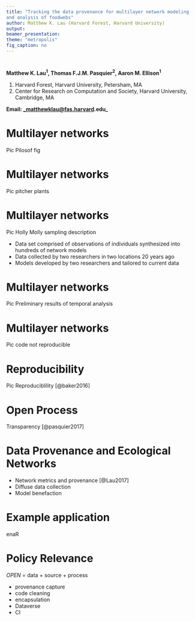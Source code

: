 ```yaml
---
title: "Tracking the data provenance for multilayer network modeling
and analysis of foodwebs"
author: Matthew K. Lau (Harvard Forest, Harvard University)
output:
beamer_presentation:
theme: "metropolis"
fig_caption: no
---
```


<!-- ###################### -->
<!-- 15 min total talk time -->
<!-- ###################### -->

# 
**Matthew K. Lau$^1$, Thomas F.J.M. Pasquier$^2$, Aaron M. Ellison$^1$**

1. Harvard Forest, Harvard University, Petersham, MA
2. Center for Research on Computation and Society, Harvard University, Cambridge, MA

**Email: _matthewklau@fas.harvard.edu_**


# Multilayer networks

Pic Pilosof fig


# Multilayer networks

Pic pitcher plants

# Multilayer networks

Pic Holly Molly sampling description

- Data set comprised of observations of individuals synthesized into
  hundreds of network models
- Data collected by two researchers in two locations 20 years ago
- Models developed by two researchers and tailored to current data

# Multilayer networks

Pic Preliminary results of temporal analysis

# Multilayer networks

Pic code not reproducible

# Reproducibility

Pic Reproduciblility [@baker2016]

# Open Process

Transparency [@pasquier2017]

# Data Provenance and Ecological Networks

- Network metrics and provenance [@Lau2017]
- Diffuse data collection
- Model benefaction

# Example application

enaR 

# Policy Relevance

*OPEN*  = data + source + process

- provenance capture
- code cleaning
- encapsulation
- Dataverse
- CI





